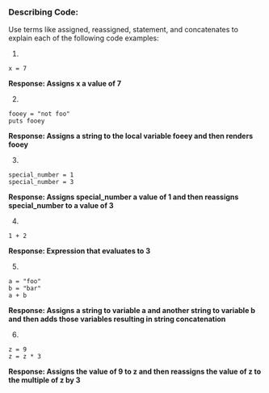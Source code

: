 ### Describing Code:

Use terms like assigned, reassigned, statement, and concatenates to explain each of the following code examples:

1)

```
x = 7
```

**Response: Assigns x a value of 7**


2)

```
fooey = "not foo"
puts fooey
```

**Response: Assigns a string to the local variable foeey and then renders fooey**


3)

```
special_number = 1
special_number = 3
```

**Response: Assigns special_number a value of 1 and then reassigns special_number to a value of 3**

4)

```
1 + 2
```
**Response: Expression that evaluates to 3**


5)

```
a = "foo"
b = "bar"
a + b

```

**Response: Assigns a string to variable a and another string to variable b and then adds those variables resulting in string concatenation**

6)

```
z = 9
z = z * 3
```

**Response: Assigns the value of 9 to z and then reassigns the value of z to the multiple of z by 3**
